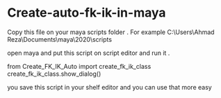 # Create-auto-fk-ik-in-maya

Copy this file on your maya scripts folder .
For example C:\Users\Ahmad Reza\Documents\maya\2020\scripts


open maya and put this script on script editor and run it .

from Create_FK_IK_Auto import create_fk_ik_class
create_fk_ik_class.show_dialog()

you save this script in your shelf editor and you can use that more easy
